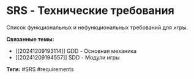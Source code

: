 # SRS - Технические требования
Список функциональных и нефункциональных требований для игры.

**Связанные темы:**
- [[20241209193114]] GDD - Основная механика
- [[20241209194557]] SDD - Модули игры

**Теги:** #SRS #requirements